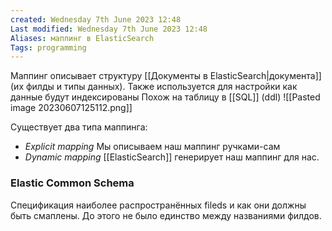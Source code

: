 ```yaml
---
created: Wednesday 7th June 2023 12:48
Last modified: Wednesday 7th June 2023 12:48
Aliases: маппинг в ElasticSearch
Tags: programming
---
```


Маппинг описывает структуру [[Документы в ElasticSearch|документа]] (их филды и типы данных). Также используется для настройки как данные будут индексированы 
Похож на таблицу в [[SQL]] (ddl)
![[Pasted image 20230607125112.png]]

Существует два типа маппинга:
- *Explicit mapping*
Мы описываем наш маппинг ручками-сам
- *Dynamic mapping*
[[ElasticSearch]] генерирует наш маппинг для нас.





### Elastic Common Schema
Спецификация наиболее распространённых fileds и как они должны быть смаплены. До этого не было единство между названиями филдов. 

